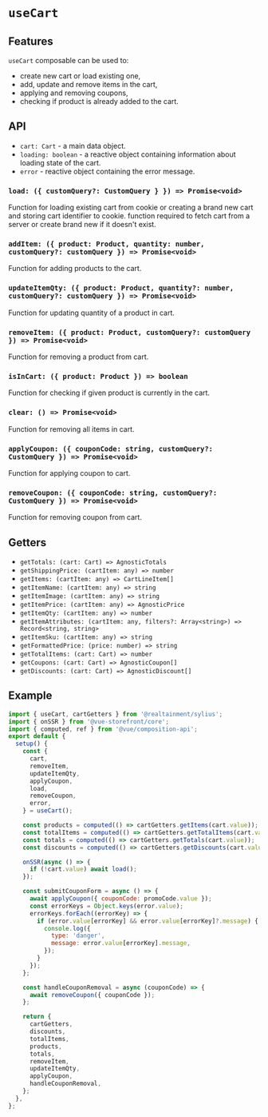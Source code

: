 # `useCart`

## Features

`useCart` composable can be used to:

- create new cart or load existing one,
- add, update and remove items in the cart,
- applying and removing coupons,
- checking if product is already added to the cart.

## API

- `cart: Cart` - a main data object.
- `loading: boolean` - a reactive object containing information about loading state of the cart.
- `error` - reactive object containing the error message.

### `load: ({ customQuery?: CustomQuery } }) => Promise<void>`

Function for loading existing cart from cookie or creating a brand new cart and storing cart identifier to cookie.
function required to fetch cart from a server or create brand new if it doesn't exist.

### `addItem: ({ product: Product, quantity: number, customQuery?: customQuery }) => Promise<void>`

Function for adding products to the cart.

### `updateItemQty: ({ product: Product, quantity?: number, customQuery?: customQuery }) => Promise<void>`

Function for updating quantity of a product in cart.

### `removeItem: ({ product: Product, customQuery?: customQuery }) => Promise<void>`

Function for removing a product from cart.

### `isInCart: ({ product: Product }) => boolean`

Function for checking if given product is currently in the cart.

### `clear: () => Promise<void>`

Function for removing all items in cart.

### `applyCoupon: ({ couponCode: string, customQuery?: CustomQuery }) => Promise<void>`

Function for applying coupon to cart.

### `removeCoupon: ({ couponCode: string, customQuery?: CustomQuery }) => Promise<void>`

Function for removing coupon from cart.

## Getters

- `getTotals: (cart: Cart) => AgnosticTotals`
- `getShippingPrice: (cartItem: any) => number`
- `getItems: (cartItem: any) => CartLineItem[]`
- `getItemName: (cartItem: any) => string`
- `getItemImage: (cartItem: any) => string`
- `getItemPrice: (cartItem: any) => AgnosticPrice`
- `getItemQty: (cartItem: any) => number`
- `getItemAttributes: (cartItem: any, filters?: Array<string>) => Record<string, string>`
- `getItemSku: (cartItem: any) => string`
- `getFormattedPrice: (price: number) => string`
- `getTotalItems: (cart: Cart) => number`
- `getCoupons: (cart: Cart) => AgnosticCoupon[]`
- `getDiscounts: (cart: Cart) => AgnosticDiscount[]`

## Example

```js
import { useCart, cartGetters } from '@realtainment/sylius';
import { onSSR } from '@vue-storefront/core';
import { computed, ref } from '@vue/composition-api';
export default {
  setup() {
    const {
      cart,
      removeItem,
      updateItemQty,
      applyCoupon,
      load,
      removeCoupon,
      error,
    } = useCart();

    const products = computed(() => cartGetters.getItems(cart.value));
    const totalItems = computed(() => cartGetters.getTotalItems(cart.value));
    const totals = computed(() => cartGetters.getTotals(cart.value));
    const discounts = computed(() => cartGetters.getDiscounts(cart.value));

    onSSR(async () => {
      if (!cart.value) await load();
    });

    const submitCouponForm = async () => {
      await applyCoupon({ couponCode: promoCode.value });
      const errorKeys = Object.keys(error.value);
      errorKeys.forEach((errorKey) => {
        if (error.value[errorKey] && error.value[errorKey]?.message) {
          console.log({
            type: 'danger',
            message: error.value[errorKey].message,
          });
        }
      });
    };

    const handleCouponRemoval = async (couponCode) => {
      await removeCoupon({ couponCode });
    };

    return {
      cartGetters,
      discounts,
      totalItems,
      products,
      totals,
      removeItem,
      updateItemQty,
      applyCoupon,
      handleCouponRemoval,
    };
  },
};
```
